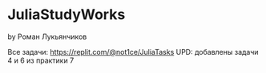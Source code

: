 # JuliaStudyWorks
by Роман Лукьянчиков

Все задачи: https://replit.com/@not1ce/JuliaTasks
UPD: добавлены задачи 4 и 6 из практики 7
